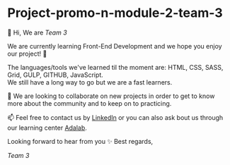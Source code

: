 # Project-promo-n-module-2-team-3
👋 Hi, We are _Team 3_

We are currently learning Front-End Development and we hope you enjoy our project! 👀  

The languages/tools we've learned til the moment are: HTML, CSS, SASS, Grid, GULP, GITHUB, JavaScript.  
We still have a long way to go but we are a fast learners.

💞️ We are looking to collaborate on new projects in order to get to know more about the community and to keep on to practicing.

📫 Feel free to contact us by [LinkedIn](https://www.linkedin.com/in/juditaldeguer/) or you can also ask bout us through our learning center [Adalab](https://adalab.es/contacto/).

Looking forward to hear from you ✨
Best regards,

_Team 3_
